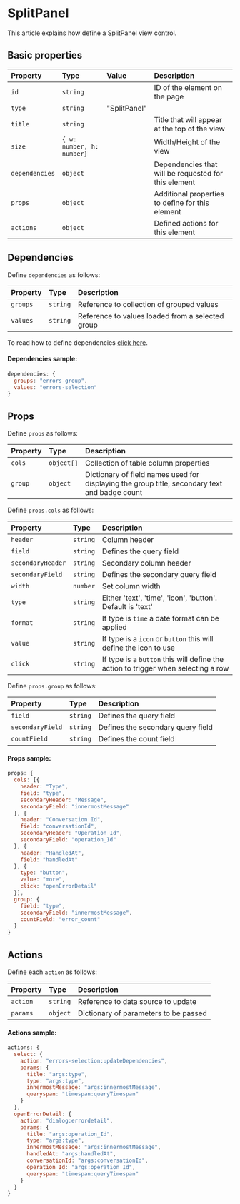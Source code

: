 # SplitPanel

This article explains how define a SplitPanel view control.

## Basic properties

| Property | Type | Value | Description 
| :--------|:-----|:------|:------------
| `id`| `string` || ID of the element on the page
| `type`| `string` | "SplitPanel" |
| `title`| `string` || Title that will appear at the top of the view
| `size`| `{ w: number, h: number}` || Width/Height of the view
| `dependencies`| `object` || Dependencies that will be requested for this element
| `props`| `object` || Additional properties to define for this element
| `actions`| `object` || Defined actions for this element

## Dependencies 

Define `dependencies` as follows:

| Property | Type | Description 
| :--------|:-----|:-----------
| `groups`| `string` | Reference to collection of grouped values   
| `values`| `string` | Reference to values loaded from a selected group

To read how to define dependencies [click here](/dependencies).

#### Dependencies sample:

```js
dependencies: {
  groups: "errors-group",
  values: "errors-selection"
}
```

## Props 

Define `props` as follows:

| Property | Type | Description 
| :--------|:-----|:-----------
| `cols`| `object[]` | Collection of table column properties  
| `group`| `object` | Dictionary of field names used for displaying the group title, secondary text and badge count

Define `props.cols` as follows:

| Property | Type | Description 
| :--------|:-----|:-----------
| `header`| `string` | Column header 
| `field`| `string` | Defines the query field
| `secondaryHeader`| `string` | Secondary column header
| `secondaryField`| `string` | Defines the secondary query field
| `width`| `number` | Set column width
| `type` | `string` | Either 'text', 'time', 'icon', 'button'. Default is 'text'
| `format` | `string` | If type is `time` a date format can be applied
| `value`| `string` | If type is a `icon` or `button` this will define the icon to use
| `click`| `string` | If type is a `button` this will define the action to trigger when selecting a row

Define `props.group` as follows:

| Property | Type | Description 
| :--------|:-----|:-----------
| `field`| `string` | Defines the query field
| `secondaryField`| `string` | Defines the secondary query field
| `countField`| `string` | Defines the count field

#### Props sample:

```js
props: {
  cols: [{
    header: "Type",
    field: "type",
    secondaryHeader: "Message",
    secondaryField: "innermostMessage"
  }, {
    header: "Conversation Id",
    field: "conversationId",
    secondaryHeader: "Operation Id",
    secondaryField: "operation_Id"
  }, {
    header: "HandledAt",
    field: "handledAt"
  }, {
    type: "button",
    value: "more",
    click: "openErrorDetail"
  }],
  group: {
    field: "type",
    secondaryField: "innermostMessage",
    countField: "error_count"
  }
}
```

## Actions

Define each `action` as follows:

| Property | Type | Description 
| :--------|:-----|:-----------
| `action`| `string` | Reference to data source to update
| `params`| `object` | Dictionary of parameters to be passed

#### Actions sample:

```js
actions: {
  select: {
    action: "errors-selection:updateDependencies",
    params: {
      title: "args:type",
      type: "args:type",
      innermostMessage: "args:innermostMessage",
      queryspan: "timespan:queryTimespan"
    }
  },
  openErrorDetail: {
    action: "dialog:errordetail",
    params: {
      title: "args:operation_Id",
      type: "args:type",
      innermostMessage: "args:innermostMessage",
      handledAt: "args:handledAt",
      conversationId: "args:conversationId",
      operation_Id: "args:operation_Id",
      queryspan: "timespan:queryTimespan"
    }
  }
}
```